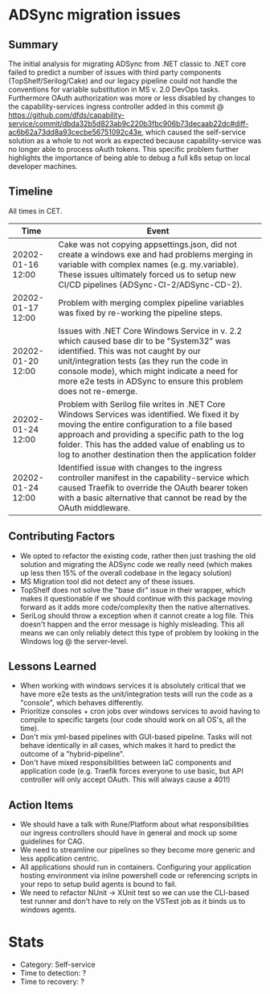 # ADSync migration issues

## Summary

The initial analysis for migrating ADSync from .NET classic to .NET core failed to predict a number of issues with third party components (TopShelf/Serilog/Cake) and our legacy pipeline could not handle the conventions for variable substitution in MS v. 2.0 DevOps tasks. Furthermore OAuth authorization was more or less disabled by changes to the capability-services ingress controller added in this commit @ https://github.com/dfds/capability-service/commit/dbda32b5d823ab9c220b3fbc906b73decaab22dc#diff-ac6b62a73dd8a93cecbe56751092c43e, which caused the self-service solution as a whole to not work as expected because capability-service was no longer able to process oAuth tokens. This specific problem further highlights the importance of being able to debug a full k8s setup on local developer machines.


## Timeline

All times in CET.

| Time | Event |
| --- | --- |
| 20202-01-16 12:00 | Cake was not copying appsettings.json, did not create a windows exe and had problems merging in variable with complex names (e.g. my.variable). These issues ultimately forced us to setup new CI/CD pipelines (ADSync-CI-2/ADSync-CD-2). | 
| 20202-01-17 12:00 | Problem with merging complex pipeline variables was fixed by re-working the pipeline steps. | 
| 20202-01-20 12:00 | Issues with .NET Core Windows Service in v. 2.2 which caused base dir to be "System32" was identified. This was not caught by our unit/integration tests (as they run the code in console mode), which might indicate a need for more e2e tests in ADSync to ensure this problem does not re-emerge. |
| 20202-01-24 12:00 | Problem with Serilog file writes in .NET Core Windows Services was identified. We fixed it by moving the entire configuration to a file based approach and providing a specific path to the log folder. This has the added value of enabling us to log to another destination then the application folder |
| 20202-01-24 12:00 | Identified issue with changes to the ingress controller manifest in the capability-service which caused Traefik to override the OAuth bearer token with a basic alternative that cannot be read by the OAuth middleware. |
 

## Contributing Factors

- We opted to refactor the existing code, rather then just trashing the old solution and migrating the ADSync code we really need (which makes up less then 15% of the overall codebase in the legacy solution)
- MS Migration tool did not detect any of these issues.
- TopShelf does not solve the "base dir" issue in their wrapper, which makes it questionable if we should continue with this package moving forward as it adds more code/complexity then the native alternatives.
- SeriLog should throw a exception when it cannot create a log file. This doesn't happen and the error message is highly misleading. This all means we can only reliably detect this type of problem by looking in the Windows log @ the server-level.


## Lessons Learned

- When working with windows services it is absolutely critical that we have more e2e tests as the unit/integration tests will run the code as a "console", which behaves differently.
- Prioritize consoles + cron jobs over windows services to avoid having to compile to specific targets (our code should work on all OS's, all the time).
- Don't mix yml-based pipelines with GUI-based pipeline. Tasks will not behave identically in all cases, which makes it hard to predict the outcome of a "hybrid-pipeline".
- Don't have mixed responsibilities between IaC components and application code (e.g. Traefik forces everyone to use basic, but API controller will only accept OAuth. This will always cause a 401!)

## Action Items

- We should have a talk with Rune/Platform about what responsibilities our ingress controllers should have in general and mock up some guidelines for CAG. 
- We need to streamline our pipelines so they become more generic and less application centric.
- All applications should run in containers. Configuring your application hosting environment via inline powershell code or referencing scripts in your repo to setup build agents is bound to fail.
- We need to refactor NUnit -> XUnit test so we can use the CLI-based test runner and don't have to rely on the VSTest job as it binds us to windows agents.

# Stats

- Category: Self-service
- Time to detection: ?
- Time to recovery: ?
